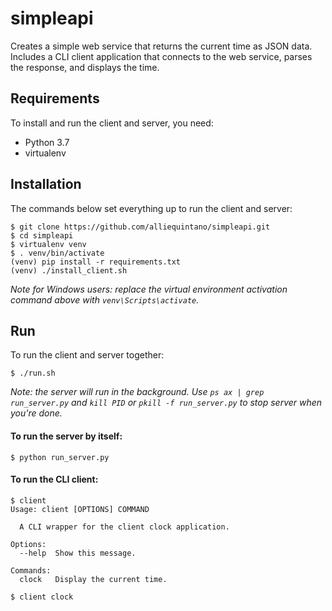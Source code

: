 # simpleapi

Creates a simple web service that returns the current time as JSON data. Includes a CLI client application that connects to the web service, parses the response, and displays the time.

## Requirements

To install and run the client and server, you need:
* Python 3.7
* virtualenv

## Installation

The commands below set everything up to run the client and server:
```
$ git clone https://github.com/alliequintano/simpleapi.git
$ cd simpleapi
$ virtualenv venv
$ . venv/bin/activate
(venv) pip install -r requirements.txt
(venv) ./install_client.sh
```
_Note for Windows users: replace the virtual environment activation command above with `venv\Scripts\activate`._

## Run

To run the client and server together:
```
$ ./run.sh
```
_Note: the server will run in the background. Use `ps ax | grep run_server.py` and `kill PID` or `pkill -f run_server.py` to stop server when you're done._

#### To run the server by itself:
```
$ python run_server.py
```

#### To run the CLI client:
```
$ client
Usage: client [OPTIONS] COMMAND

  A CLI wrapper for the client clock application.
    
Options:
  --help  Show this message.

Commands:
  clock   Display the current time.
 
$ client clock
    
```


